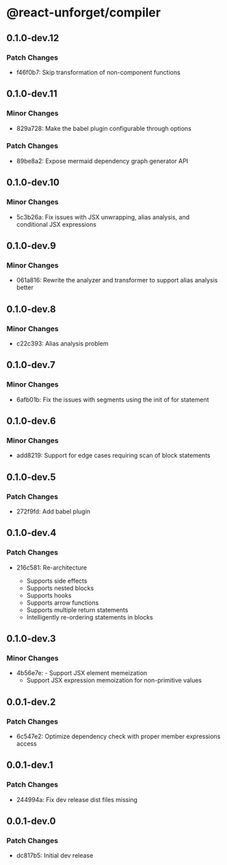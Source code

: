 # @react-unforget/compiler

## 0.1.0-dev.12

### Patch Changes

- f46f0b7: Skip transformation of non-component functions

## 0.1.0-dev.11

### Minor Changes

- 829a728: Make the babel plugin configurable through options

### Patch Changes

- 89be8a2: Expose mermaid dependency graph generator API

## 0.1.0-dev.10

### Minor Changes

- 5c3b26a: Fix issues with JSX unwrapping, alias analysis, and conditional JSX expressions

## 0.1.0-dev.9

### Minor Changes

- 061a816: Rewrite the analyzer and transformer to support alias analysis better

## 0.1.0-dev.8

### Minor Changes

- c22c393: Alias analysis problem

## 0.1.0-dev.7

### Minor Changes

- 6afb01b: Fix the issues with segments using the init of for statement

## 0.1.0-dev.6

### Minor Changes

- add8219: Support for edge cases requiring scan of block statements

## 0.1.0-dev.5

### Patch Changes

- 272f9fd: Add babel plugin

## 0.1.0-dev.4

### Patch Changes

- 216c581: Re-architecture

  - Supports side effects
  - Supports nested blocks
  - Supports hooks
  - Supports arrow functions
  - Supports multiple return statements
  - Intelligently re-ordering statements in blocks

## 0.1.0-dev.3

### Minor Changes

- 4b56e7e: - Support JSX element memeization
  - Support JSX expression memoization for non-primitive values

## 0.0.1-dev.2

### Patch Changes

- 6c547e2: Optimize dependency check with proper member expressions access

## 0.0.1-dev.1

### Patch Changes

- 244994a: Fix dev release dist files missing

## 0.0.1-dev.0

### Patch Changes

- dc817b5: Initial dev release
